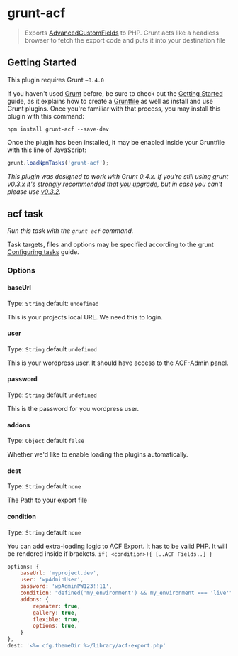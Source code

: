 # grunt-acf

> Exports [AdvancedCustomFields](http://www.advancedcustomfields.com/) to PHP. Grunt acts like a headless browser to fetch the export code and puts it into your destination file



## Getting Started
This plugin requires Grunt `~0.4.0`

If you haven't used [Grunt](http://gruntjs.com/) before, be sure to check out the [Getting Started](http://gruntjs.com/getting-started) guide, as it explains how to create a [Gruntfile](http://gruntjs.com/sample-gruntfile) as well as install and use Grunt plugins. Once you're familiar with that process, you may install this plugin with this command:

```shell
npm install grunt-acf --save-dev
```

Once the plugin has been installed, it may be enabled inside your Gruntfile with this line of JavaScript:

```js
grunt.loadNpmTasks('grunt-acf');
```


*This plugin was designed to work with Grunt 0.4.x. If you're still using grunt v0.3.x it's strongly recommended that [you upgrade](http://gruntjs.com/upgrading-from-0.3-to-0.4), but in case you can't please use [v0.3.2](https://github.com/gruntjs/grunt-contrib-copy/tree/grunt-0.3-stable).*

## acf task
_Run this task with the `grunt acf` command._

Task targets, files and options may be specified according to the grunt [Configuring tasks](http://gruntjs.com/configuring-tasks) guide.
### Options

#### baseUrl
Type: `String`
default: `undefined`

This is your projects local URL. We need this to login.

#### user 
Type: `String`
default `undefined`

This is your wordpress user. It should have access to the ACF-Admin panel. 

#### password
Type: `String`
default `undefined`

This is the password for you wordpress user.

#### addons
Type: `Object`
default `false`

Whether we'd like to enable loading the plugins automatically.

#### dest
Type: `String`
default `none`

The Path to your export file

#### condition
Type: `String`
default `none`

You can add extra-loading logic to ACF Export. It has to be valid PHP. It will be rendered inside if brackets. `if( <condition>){ [..ACF Fields..] }`

```js
options: {
	baseUrl: 'myproject.dev',
	user: 'wpAdminUser',
	password: 'wpAdminPW123!!11',
	condition: "defined('my_environment') && my_environment === 'live'",
	addons: {
		repeater: true,
		gallery: true,
		flexible: true,
		options: true,
	}
},
dest: '<%= cfg.themeDir %>/library/acf-export.php'
```
